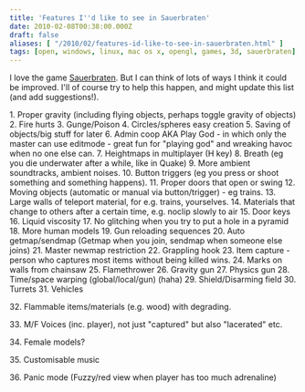 ```yaml
---
title: 'Features I''d like to see in Sauerbraten'
date: 2010-02-08T00:38:00.000Z
draft: false
aliases: [ "/2010/02/features-id-like-to-see-in-sauerbraten.html" ]
tags: [open, windows, linux, mac os x, opengl, games, 3d, sauerbraten]
---
```


I love the game [Sauerbraten](http://sauerbraten.org/). But I can think of lots of ways I think it could be improved. I'll of course try to help this happen, and might update this list (and add suggestions!).

1\. Proper gravity (including flying objects, perhaps toggle gravity of objects)
2\. Fire hurts
3\. Gunge/Poison
4\. Circles/spheres easy creation
5\. Saving of objects/big stuff for later
6\. Admin coop AKA Play God - in which only the master can use editmode - great fun for "playing god" and wreaking havoc when no one else can.
7\. Heightmaps in multiplayer (H key)
8\. Breath (eg you die underwater after a while, like in Quake)
9\. More ambient soundtracks, ambient noises.
10\. Button triggers (eg you press or shoot something and something happens).
11\. Proper doors that open or swing
12\. Moving objects (automatic or manual via button/trigger) - eg trains.
13\. Large walls of teleport material, for e.g. trains, yourselves.
14\. Materials that change to others after a certain time, e.g. noclip slowly to air
15\. Door keys
16\. Liquid viscosity
17\. No glitching when you try to put a hole in a pyramid
18\. More human models
19\. Gun reloading sequences
20\. Auto getmap/sendmap (Getmap when you join, sendmap when someone else joins)
21\. Master newmap restriction
22\. Grappling hook
23\. Item capture - person who captures most items without being killed wins.
24\. Marks on walls from chainsaw
25\. Flamethrower
26\. Gravity gun
27\. Physics gun
28\. Time/space warping (global/local/gun) (haha)
29\. Shield/Disarming field
30\. Turrets
31\. Vehicles

32\. Flammable items/materials (e.g. wood) with degrading.

33\. M/F Voices (inc. player), not just "captured" but also "lacerated" etc.

34\. Female models?

35\. Customisable music

36\. Panic mode (Fuzzy/red view when player has too much adrenaline)